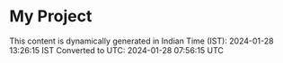 # My Project

This content is dynamically generated in Indian Time (IST): 2024-01-28 13:26:15 IST
Converted to UTC: 2024-01-28 07:56:15 UTC
